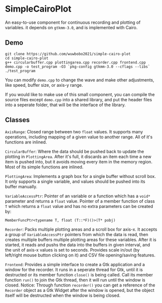 # SimpleCairoPlot
An easy-to-use component for continuous recording and plotting of variables. it depends on `gtkmm-3.0`, and is implemented with Cairo.

## Demo
```
git clone https://github.com/wuwbobo2021/simple-cairo-plot
cd simple-cairo-plot
g++ circularbuffer.cpp plottingarea.cpp recorder.cpp frontend.cpp demo.cpp -o test_program -O3 `pkg-config gtkmm-3.0 --cflags --libs`
./test_program
```
You can modify `demo.cpp` to change the wave and make other adjustments, like speed, buffer size, or axis-y range.

If you would like to make use of this small component, you can compile the source files except `demo.cpp` into a shared library, and put the header files into a seperate folder, that will be the interface of the library.

## Classes
`AxisRange`: Closed range between two `float` values. It supports many operations, including mapping of a given value to another range. All of it's functions are inlined.

`CircularBuffer`: Where the data should be pushed back to update the plotting in `PlottingArea`. After it's full, it discards an item each time a new item is pushed into, but it avoids moving every item in the memory region. Most of its simple functions are inlined.

`PlottingArea`: Implements a graph box for a single buffer without scroll box. It only supports a single variable, and values should be pushed into its buffer manually.

`VariableAccessPtr`: Pointer of an variable or a function which has a `void*` parameter and returns a `float` value. Pointer of a member function of class `T` which returns a `float` value and has no extra parameters can be created by:
```
MemberFuncPtr<typename T, float (T::*F)()>(T* pobj)
```

`Recorder`: Packs multiple plotting areas and a scroll box for axis-x. It accepts a group of `VariableAccessPtr` pointers from which the data is read, then creates multiple buffers multiple plotting areas for these variables. After it is started, it reads and pushs the data into the buffers in given interval, and the unit of axis-x values is set to seconds. Provides scale in/out (by left/right mouse button clicking on it) and CSV file opening/saving features.

`Frontend`: Provides a simple interface to create a Gtk application and a window for the recorder. It runs in a seperate thread for Gtk, until it is destructed or its member function `close()` is being called. Call its member function `run()` to join the Gtk thread, then it will run until the window is closed. Notice: Through function `recorder()` you can get a reference of the `Recorder` object as a Gtk Widget after the window is opened, but the object itself will be destructed when the window is being closed.

